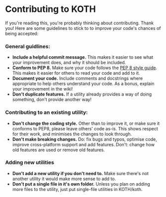 # Contributing to KOTH
If you're reading this, you're probably thinking about contributing. Thank you! Here are some guidelines to stick to to improve your code's chances of being accepted:
### General guidlines:
 - **Include a helpful commit message.** This makes it easier to see what your improvement does, and why it should be included.
 - **Conform to PEP 8.** Make sure your code follows the [PEP 8 style guide](https://www.python.org/dev/peps/pep-0008/). This makes it easier for others to read your code and add to it.
 - **Document your code.** Include comments and docstrings where appropriate to help others understand your code. As a bonus, explain your improvement in the wiki!
 - **Don't duplicate features.** If a utility already provides a way of doing something, don't provide another way!
### Contributing to an existing utility:
 - **Don't change the coding style.** Other than to improve it, or make sure it conforms to PEP8, please leave others' code as-is. This shows respect for their work, and minimises the changes to look through.
 - **Don't make breaking changes.** Do: fix bugs and typos, optimise code, improve cross-platform support and add features. Don't: change how old features are used or remove old features.
### Adding new utilities
 - **Don't add a new utility if you don't need to.** Make sure there's not another utility it would make more sense to add to.
 - **Don't put a single file in it's own folder.** Unless you plan on adding more files to the utility, just put single-file utilities in KOTH/koth.
